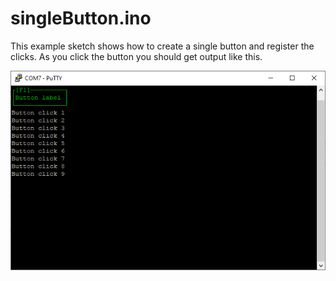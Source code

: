 # singleButton.ino

This example sketch shows how to create a single button and register the clicks. As you click the button you should get output like this.

![](images/singleButton.png)